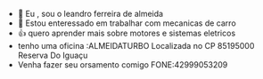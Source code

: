 - 👋 Eu , sou o leandro ferreira de almeida 
- 👀 Estou enteressado em trabalhar com mecanicas de carro
- :+1: quero aprender mais sobre motores e sistemas eletricos
- tenho uma oficina :ALMEIDATURBO Localizada no CP 85195000 Reserva Do Iguaçu
- Venha fazer seu orsamento comigo FONE:42999053209
<!-- -Atendimentos :Segunda as Sexta Feira das 8:30 ate 12h
j
